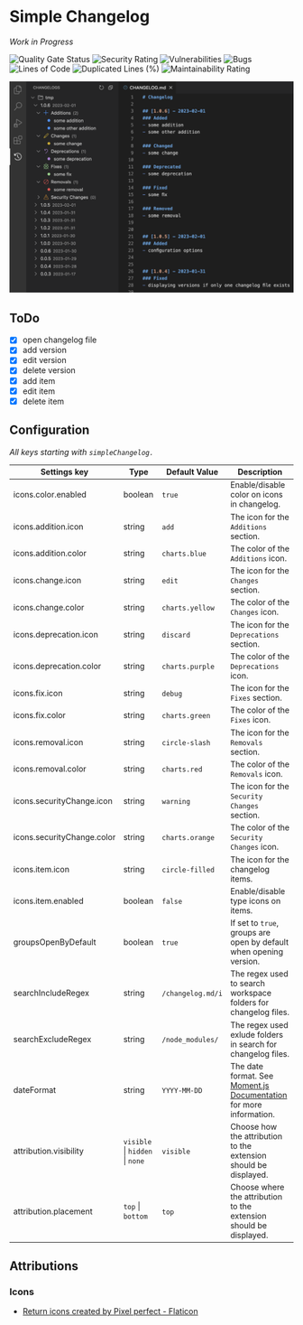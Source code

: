 # Simple Changelog

*Work in Progress*

<!-- project badges -->
![Quality Gate Status](https://sq.srv.tobiaswaelde.com/api/project_badges/measure?project=tobiaswaelde_vscode-simple-changelog_AYYNH-cHlG8PXLMOvYAo&metric=alert_status&token=7f170d74c3a50c043e1fe23a70a0fe864db95a72)
![Security Rating](https://sq.srv.tobiaswaelde.com/api/project_badges/measure?project=tobiaswaelde_vscode-simple-changelog_AYYNH-cHlG8PXLMOvYAo&metric=security_rating&token=7f170d74c3a50c043e1fe23a70a0fe864db95a72)
![Vulnerabilities](https://sq.srv.tobiaswaelde.com/api/project_badges/measure?project=tobiaswaelde_vscode-simple-changelog_AYYNH-cHlG8PXLMOvYAo&metric=vulnerabilities&token=7f170d74c3a50c043e1fe23a70a0fe864db95a72)
![Bugs](https://sq.srv.tobiaswaelde.com/api/project_badges/measure?project=tobiaswaelde_vscode-simple-changelog_AYYNH-cHlG8PXLMOvYAo&metric=bugs&token=7f170d74c3a50c043e1fe23a70a0fe864db95a72)
![Lines of Code](https://sq.srv.tobiaswaelde.com/api/project_badges/measure?project=tobiaswaelde_vscode-simple-changelog_AYYNH-cHlG8PXLMOvYAo&metric=ncloc&token=7f170d74c3a50c043e1fe23a70a0fe864db95a72)
![Duplicated Lines (%)](https://sq.srv.tobiaswaelde.com/api/project_badges/measure?project=tobiaswaelde_vscode-simple-changelog_AYYNH-cHlG8PXLMOvYAo&metric=duplicated_lines_density&token=7f170d74c3a50c043e1fe23a70a0fe864db95a72)
![Maintainability Rating](https://sq.srv.tobiaswaelde.com/api/project_badges/measure?project=tobiaswaelde_vscode-simple-changelog_AYYNH-cHlG8PXLMOvYAo&metric=sqale_rating&token=7f170d74c3a50c043e1fe23a70a0fe864db95a72)

![Overview](assets/images/overview.png)

## ToDo
- [x] open changelog file
- [x] add version
- [x] edit version
- [x] delete version
- [x] add item
- [x] edit item
- [x] delete item

## Configuration

*All keys starting with `simpleChangelog.`*

| Settings key               | Type                            | Default Value     | Description                                                                                                          |
| -------------------------- | ------------------------------- | ----------------- | -------------------------------------------------------------------------------------------------------------------- |
| icons.color.enabled        | boolean                         | `true`            | Enable/disable color on icons in changelog.                                                                          |
| icons.addition.icon        | string                          | `add`             | The icon for the `Additions` section.                                                                                |
| icons.addition.color       | string                          | `charts.blue`     | The color of the `Additions` icon.                                                                                   |
| icons.change.icon          | string                          | `edit`            | The icon for the `Changes` section.                                                                                  |
| icons.change.color         | string                          | `charts.yellow`   | The color of the `Changes` icon.                                                                                     |
| icons.deprecation.icon     | string                          | `discard`         | The icon for the `Deprecations` section.                                                                             |
| icons.deprecation.color    | string                          | `charts.purple`   | The color of the `Deprecations` icon.                                                                                |
| icons.fix.icon             | string                          | `debug`           | The icon for the `Fixes` section.                                                                                    |
| icons.fix.color            | string                          | `charts.green`    | The color of the `Fixes` icon.                                                                                       |
| icons.removal.icon         | string                          | `circle-slash`    | The icon for the `Removals` section.                                                                                 |
| icons.removal.color        | string                          | `charts.red`      | The color of the `Removals` icon.                                                                                    |
| icons.securityChange.icon  | string                          | `warning`         | The icon for the `Security Changes` section.                                                                         |
| icons.securityChange.color | string                          | `charts.orange`   | The color of the `Security Changes` icon.                                                                            |
| icons.item.icon            | string                          | `circle-filled`   | The icon for the changelog items.                                                                                    |
| icons.item.enabled         | boolean                         | `false`           | Enable/disable type icons on items.                                                                                  |
| groupsOpenByDefault        | boolean                         | `true`            | If set to `true`, groups are open by default when opening version.                                                   |
| searchIncludeRegex         | string                          | `/changelog.md/i` | The regex used to search workspace folders for changelog files.                                                      |
| searchExcludeRegex         | string                          | `/node_modules/`  | The regex used exlude folders in search for changelog files.                                                         |
| dateFormat                 | string                          | `YYYY-MM-DD`      | The date format. See [Moment.js Documentation](https://momentjs.com/docs/#/displaying/format/) for more information. |
| attribution.visibility     | `visible` \| `hidden` \| `none` | `visible`         | Choose how the attribution to the extension should be displayed.                                                     |
| attribution.placement      | `top` \| `bottom`               | `top`             | Choose where the attribution to the extension should be displayed.                                                   |


## Attributions
### Icons
- [Return icons created by Pixel perfect - Flaticon](https://www.flaticon.com/free-icons/return)
